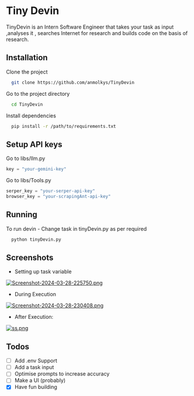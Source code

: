 
# Tiny Devin

TinyDevin is an Intern Software Engineer that takes your task as input ,analyses it , searches Internet for research and builds code on the basis of research.





## Installation

Clone the project

```bash
  git clone https://github.com/anmolkys/TinyDevin
```

Go to the project directory

```bash
  cd TinyDevin
```

Install dependencies

```bash
  pip install -r /path/to/requirements.txt
```




## Setup API keys

Go to libs/llm.py 

```python
key = "your-gemini-key"
```

Go to libs/Tools.py

```python
serper_key = "your-serper-api-key"
browser_key = "your-scrapingAnt-api-key"
```
## Running

To run devin - Change task in tinyDevin.py as per required

```bash
  python tinyDevin.py
```


## Screenshots

- Setting up task variable

[![Screenshot-2024-03-28-225750.png](https://i.postimg.cc/HnHDdPZg/Screenshot-2024-03-28-225750.png)](https://postimg.cc/gXMBK4bS)

- During Execution

[![Screenshot-2024-03-28-230408.png](https://i.postimg.cc/Hxr4jpN0/Screenshot-2024-03-28-230408.png)](https://postimg.cc/62NGmNtT)

- After Execution: 

[![ss.png](https://i.postimg.cc/ZRQBQpVp/ss.png)](https://postimg.cc/34gx44Mx)
## Todos

- [ ]  Add .env Support
- [ ]  Add a task input
- [ ]  Optimise prompts to increase accuracy
- [ ]  Make a UI (probably)
- [x]  Have fun building
